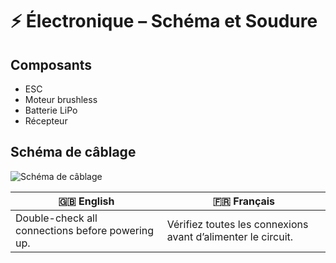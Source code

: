 # ⚡ Électronique – Schéma et Soudure

## Composants

- ESC
- Moteur brushless
- Batterie LiPo
- Récepteur

## Schéma de câblage

![Schéma de câblage](./schema.png)

| 🇬🇧 English | 🇫🇷 Français |
|------------|-------------|
| Double-check all connections before powering up. | Vérifiez toutes les connexions avant d’alimenter le circuit. |
